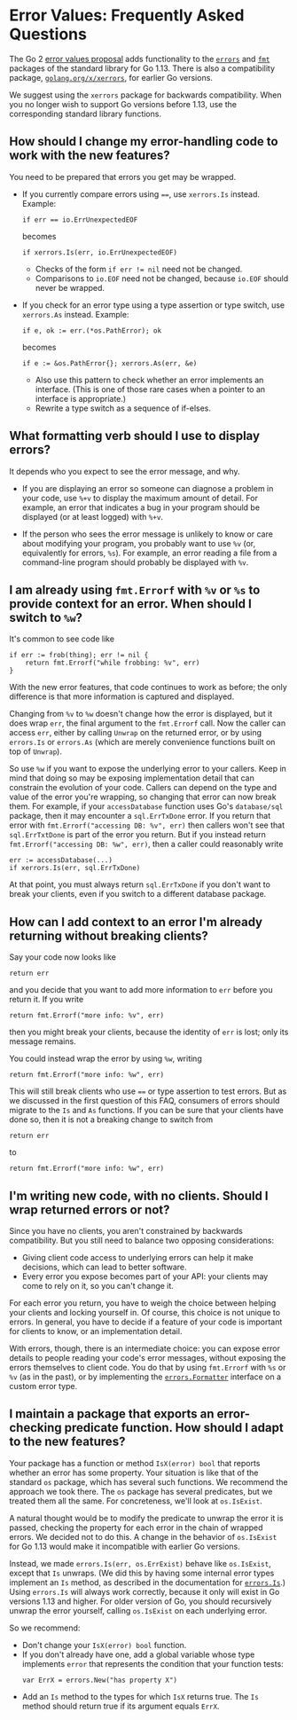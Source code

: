 # Error Values: Frequently Asked Questions

The Go 2 [error values proposal](https://go.googlesource.com/proposal/+/master/design/29934-error-values.md) adds functionality to the [`errors`](https://tip.golang.org/pkg/errors) and [`fmt`](https://tip.golang.org/pkg/fmt) packages of the standard library for Go 1.13. There is also a compatibility package, [`golang.org/x/xerrors`](https://godoc.org/golang.org/x/xerrors), for earlier Go versions.

We suggest using the `xerrors` package for backwards compatibility. When you no longer wish to support Go versions before 1.13, use the corresponding standard library functions.

## How should I change my error-handling code to work with the new features?

You need to be prepared that errors you get may be wrapped. 

- If you currently compare errors using `==`, use `xerrors.Is` instead. Example:
   ```
   if err == io.ErrUnexpectedEOF
   ```
   becomes
   ```
   if xerrors.Is(err, io.ErrUnexpectedEOF)
   ```

   - Checks of the form `if err != nil` need not be changed.
   - Comparisons to `io.EOF` need not be changed, because `io.EOF` should never be wrapped.

- If you check for an error type using a type assertion or type switch, use `xerrors.As` instead. Example:
  ```
  if e, ok := err.(*os.PathError); ok
  ```
  becomes
  ```
  if e := &os.PathError{}; xerrors.As(err, &e)
  ```
  - Also use this pattern to check whether an error implements an interface. (This is one of those rare cases when a pointer to an interface is appropriate.)
  - Rewrite a type switch as a sequence of if-elses.

## What formatting verb should I use to display errors?

It depends who you expect to see the error message, and why.

- If you are displaying an error so someone can diagnose a problem in your code, use `%+v` to display the maximum amount of detail. For example, an error that indicates a bug in your program should be displayed (or at least logged) with `%+v`.

- If the person who sees the error message is unlikely to know or care about modifying your program, you probably want to use `%v` (or, equivalently for errors, `%s`). For example, an error reading a file from a command-line program should probably be displayed with `%v`.

## I am already using `fmt.Errorf` with `%v` or `%s` to provide context for an error. When should I switch to `%w`?

It's common to see code like
```
if err := frob(thing); err != nil {
    return fmt.Errorf("while frobbing: %v", err)
}
```
With the new error features, that code continues to work as before; the only difference is that more information is captured and displayed.

Changing from `%v` to `%w` doesn't change how the error is displayed, but it does wrap `err`, the final argument to the `fmt.Errorf` call. Now the caller can access `err`, either by calling `Unwrap` on the returned error, or by using `errors.Is` or `errors.As` (which are merely convenience functions built on top of `Unwrap`).

So use `%w` if you want to expose the underlying error to your callers. Keep in mind that doing so may be exposing implementation detail that can constrain the evolution of your code. Callers can depend on the type and value of the error you're wrapping, so changing that error can now break them. For example, if your `accessDatabase` function uses Go's `database/sql` package, then it may encounter a `sql.ErrTxDone` error. If you return that error with `fmt.Errorf("accessing DB: %v", err)` then callers won't see that `sql.ErrTxtDone` is part of the error you return. But if you instead return `fmt.Errorf("accessing DB: %w", err)`, then a caller could reasonably write
```
err := accessDatabase(...)
if xerrors.Is(err, sql.ErrTxDone)
```
At that point, you must always return `sql.ErrTxDone` if you don't want to break your clients, even if you switch to a different database package.

## How can I add context to an error I'm already returning without breaking clients?

Say your code now looks like
```
return err
```
and you decide that you want to add more information to `err` before you return it. If you write
```
return fmt.Errorf("more info: %v", err)
```
then you might break your clients, because the identity of `err` is lost; only its message remains.

You could instead wrap the error by using `%w`, writing
```
return fmt.Errorf("more info: %w", err)
```
This will still break clients who use `==` or type assertion to test errors. But as we discussed in the first question of this FAQ, consumers of errors should migrate to the `Is` and `As` functions. If you can be sure that your clients have done so, then it is not a breaking change to switch from
```
return err
```
to
```
return fmt.Errorf("more info: %w", err)
```

## I'm writing new code, with no clients. Should I wrap returned errors or not?

Since you have no clients, you aren't constrained by backwards compatibility. But you still need to balance two opposing considerations:
- Giving client code access to underlying errors can help it make decisions, which can lead to better software.
- Every error you expose becomes part of your API: your clients may come to rely on it, so you can't change it.

For each error you return, you have to weigh the choice between helping your clients and locking yourself in. Of course, this choice is not unique to errors. In general, you have to decide if a feature of your code is important for clients to know, or an implementation detail. 

With errors, though, there is an intermediate choice: you can expose error details to people reading your code's error messages, without exposing the errors themselves to client code. You do that by using `fmt.Errorf` with `%s` or `%v` (as in the past), or by implementing the [`errors.Formatter`](https://tip.golang.org/pkg/errors/#Formatter) interface on a custom error type.

## I maintain a package that exports an error-checking predicate function. How should I adapt to the new features?

Your package has a function or method `IsX(error) bool` that reports whether an error has some property. Your situation is like that of the standard `os` package, which has several such functions. We recommend the approach we took there. The `os` package has several predicates, but we treated them all the same. For concreteness, we'll look at `os.IsExist`.

A natural thought would be to modify the predicate to unwrap the error it is passed, checking the property for each error in the chain of wrapped errors. We decided not to do this. A change in the behavior of `os.IsExist` for Go 1.13 would make it incompatible with earlier Go versions.

Instead, we made `errors.Is(err, os.ErrExist)` behave like `os.IsExist`, except that `Is` unwraps. (We did this by having some internal error types implement an `Is` method, as described in the documentation for [`errors.Is`](https://tip.golang.org/pkg/errors/#Is).) Using `errors.Is` will always work correctly, because it only will exist in Go versions 1.13 and higher. For older version of Go, you should recursively unwrap the error yourself, calling `os.IsExist` on each underlying error.

So we recommend:
- Don't change your `IsX(error) bool` function.
- If you don't already have one, add a global variable whose type implements `error` that represents the 
  condition that your function tests:
  ```
  var ErrX = errors.New("has property X")
  ```
- Add an `Is` method to the types for which `IsX` returns true. The `Is` method should return true if its argument 
  equals `ErrX`.
